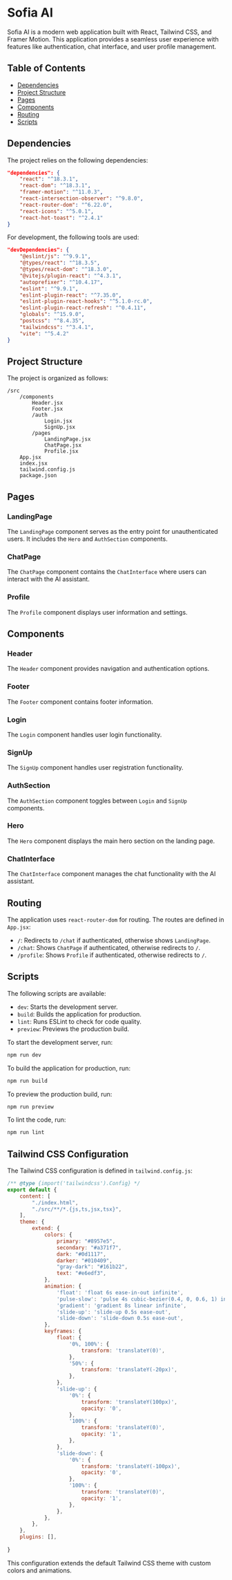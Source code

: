 # Sofia AI

Sofia AI is a modern web application built with React, Tailwind CSS, and Framer Motion. This application provides a seamless user experience with features like authentication, chat interface, and user profile management.

## Table of Contents

- [Dependencies](#dependencies)
- [Project Structure](#project-structure)
- [Pages](#pages)
- [Components](#components)
- [Routing](#routing)
- [Scripts](#scripts)

## Dependencies

The project relies on the following dependencies:

```json
"dependencies": {
    "react": "^18.3.1",
    "react-dom": "^18.3.1",
    "framer-motion": "^11.0.3",
    "react-intersection-observer": "^9.8.0",
    "react-router-dom": "^6.22.0",
    "react-icons": "^5.0.1",
    "react-hot-toast": "^2.4.1"
}
```

For development, the following tools are used:

```json
"devDependencies": {
    "@eslint/js": "^9.9.1",
    "@types/react": "^18.3.5",
    "@types/react-dom": "^18.3.0",
    "@vitejs/plugin-react": "^4.3.1",
    "autoprefixer": "^10.4.17",
    "eslint": "^9.9.1",
    "eslint-plugin-react": "^7.35.0",
    "eslint-plugin-react-hooks": "^5.1.0-rc.0",
    "eslint-plugin-react-refresh": "^0.4.11",
    "globals": "^15.9.0",
    "postcss": "^8.4.35",
    "tailwindcss": "^3.4.1",
    "vite": "^5.4.2"
}
```

## Project Structure

The project is organized as follows:

```
/src
    /components
        Header.jsx
        Footer.jsx
        /auth
            Login.jsx
            SignUp.jsx
        /pages
            LandingPage.jsx
            ChatPage.jsx
            Profile.jsx
    App.jsx
    index.jsx
    tailwind.config.js
    package.json
```

## Pages

### LandingPage

The `LandingPage` component serves as the entry point for unauthenticated users. It includes the `Hero` and `AuthSection` components.

### ChatPage

The `ChatPage` component contains the `ChatInterface` where users can interact with the AI assistant.

### Profile

The `Profile` component displays user information and settings.

## Components

### Header

The `Header` component provides navigation and authentication options.

### Footer

The `Footer` component contains footer information.

### Login

The `Login` component handles user login functionality.

### SignUp

The `SignUp` component handles user registration functionality.

### AuthSection

The `AuthSection` component toggles between `Login` and `SignUp` components.

### Hero

The `Hero` component displays the main hero section on the landing page.

### ChatInterface

The `ChatInterface` component manages the chat functionality with the AI assistant.

## Routing

The application uses `react-router-dom` for routing. The routes are defined in `App.jsx`:

- `/`: Redirects to `/chat` if authenticated, otherwise shows `LandingPage`.
- `/chat`: Shows `ChatPage` if authenticated, otherwise redirects to `/`.
- `/profile`: Shows `Profile` if authenticated, otherwise redirects to `/`.

## Scripts

The following scripts are available:

- `dev`: Starts the development server.
- `build`: Builds the application for production.
- `lint`: Runs ESLint to check for code quality.
- `preview`: Previews the production build.

To start the development server, run:

```bash
npm run dev
```

To build the application for production, run:

```bash
npm run build
```

To preview the production build, run:

```bash
npm run preview
```

To lint the code, run:

```bash
npm run lint
```

## Tailwind CSS Configuration

The Tailwind CSS configuration is defined in `tailwind.config.js`:

```javascript
/** @type {import('tailwindcss').Config} */
export default {
    content: [
        "./index.html",
        "./src/**/*.{js,ts,jsx,tsx}",
    ],
    theme: {
        extend: {
            colors: {
                primary: "#8957e5",
                secondary: "#a371f7",
                dark: "#0d1117",
                darker: "#010409",
                "gray-dark": "#161b22",
                text: "#e6edf3",
            },
            animation: {
                'float': 'float 6s ease-in-out infinite',
                'pulse-slow': 'pulse 4s cubic-bezier(0.4, 0, 0.6, 1) infinite',
                'gradient': 'gradient 8s linear infinite',
                'slide-up': 'slide-up 0.5s ease-out',
                'slide-down': 'slide-down 0.5s ease-out',
            },
            keyframes: {
                float: {
                    '0%, 100%': {
                        transform: 'translateY(0)',
                    },
                    '50%': {
                        transform: 'translateY(-20px)',
                    },
                },
                'slide-up': {
                    '0%': {
                        transform: 'translateY(100px)',
                        opacity: '0',
                    },
                    '100%': {
                        transform: 'translateY(0)',
                        opacity: '1',
                    },
                },
                'slide-down': {
                    '0%': {
                        transform: 'translateY(-100px)',
                        opacity: '0',
                    },
                    '100%': {
                        transform: 'translateY(0)',
                        opacity: '1',
                    },
                },
            },
        },
    },
    plugins: [],
    
}
```

This configuration extends the default Tailwind CSS theme with custom colors and animations.
